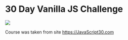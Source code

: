 # 30 Day Vanilla JS Challenge

![](https://javascript30.com/images/JS3-social-share.png)

 
Course was taken from site https://JavaScript30.com
